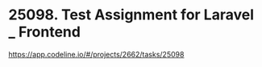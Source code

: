 # 25098. Test Assignment for Laravel _ Frontend 

https://app.codeline.io/#/projects/2662/tasks/25098